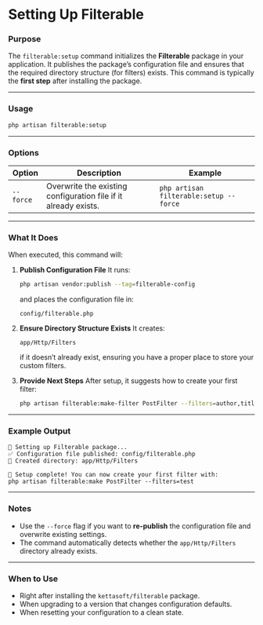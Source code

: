 # Setting Up Filterable

### **Purpose**

The `filterable:setup` command initializes the **Filterable** package in your application.
It publishes the package’s configuration file and ensures that the required directory structure (for filters) exists.
This command is typically the **first step** after installing the package.

---

### **Usage**

```bash
php artisan filterable:setup
```

---

### **Options**

| Option    | Description                                                     | Example                                |
| --------- | --------------------------------------------------------------- | -------------------------------------- |
| `--force` | Overwrite the existing configuration file if it already exists. | `php artisan filterable:setup --force` |

---

### **What It Does**

When executed, this command will:

1. **Publish Configuration File**
   It runs:

    ```bash
    php artisan vendor:publish --tag=filterable-config
    ```

    and places the configuration file in:

    ```
    config/filterable.php
    ```

2. **Ensure Directory Structure Exists**
   It creates:

    ```
    app/Http/Filters
    ```

    if it doesn’t already exist, ensuring you have a proper place to store your custom filters.

3. **Provide Next Steps**
   After setup, it suggests how to create your first filter:

    ```bash
    php artisan filterable:make-filter PostFilter --filters=author,title
    ```

---

### **Example Output**

```
🚀 Setting up Filterable package...
✅ Configuration file published: config/filterable.php
📁 Created directory: app/Http/Filters

🎉 Setup complete! You can now create your first filter with:
php artisan filterable:make PostFilter --filters=test
```

---

### **Notes**

-   Use the `--force` flag if you want to **re-publish** the configuration file and overwrite existing settings.
-   The command automatically detects whether the `app/Http/Filters` directory already exists.

---

### **When to Use**

-   Right after installing the `kettasoft/filterable` package.
-   When upgrading to a version that changes configuration defaults.
-   When resetting your configuration to a clean state.
